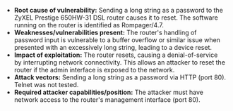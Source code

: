 - **Root cause of vulnerability:** Sending a long string as a password to the ZyXEL Prestige 650HW-31 DSL router causes it to reset. The software running on the router is identified as Rompager/4.7.
- **Weaknesses/vulnerabilities present:** The router's handling of password input is vulnerable to a buffer overflow or similar issue when presented with an excessively long string, leading to a device reset.
- **Impact of exploitation:** The router resets, causing a denial-of-service by interrupting network connectivity. This allows an attacker to reset the router if the admin interface is exposed to the network.
- **Attack vectors:** Sending a long string as a password via HTTP (port 80). Telnet was not tested.
- **Required attacker capabilities/position:** The attacker must have network access to the router's management interface (port 80).